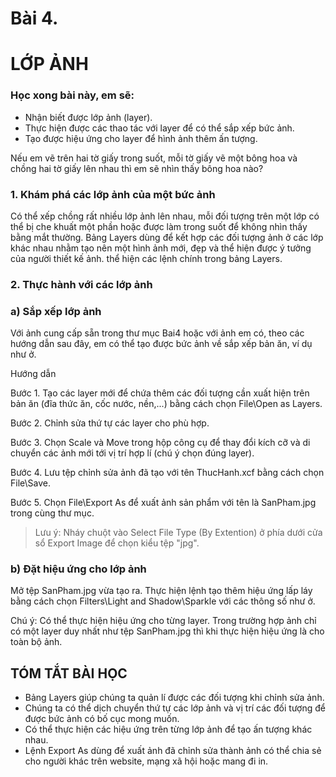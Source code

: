 # Bài 4.
# LỚP ẢNH

### Học xong bài này, em sẽ:

- Nhận biết được lớp ảnh (layer).
- Thực hiện được các thao tác với layer để có thể sắp xếp bức ảnh.
- Tạo được hiệu ứng cho layer để hình ảnh thêm ấn tượng.

Nếu em vẽ trên hai tờ giấy trong suốt, mỗi tờ giấy vẽ một bông hoa và chồng hai tờ giấy lên nhau thì em sẽ nhìn thấy bông hoa nào?

### 1. Khám phá các lớp ảnh của một bức ảnh

Có thể xếp chồng rất nhiều lớp ảnh lên nhau, mỗi đối tượng trên một lớp có thể bị che khuất một phần hoặc được làm trong suốt để không nhìn thấy bằng mắt thường. Bảng Layers dùng để kết hợp các đối tượng ảnh ở các lớp khác nhau nhằm tạo nên một hình ảnh mới, đẹp và thể hiện được ý tưởng của người thiết kế ảnh. thể hiện các lệnh chính trong bảng Layers.

### 2. Thực hành với các lớp ảnh

### a) Sắp xếp lớp ảnh

Với ảnh cung cấp sẵn trong thư mục Bai4 hoặc với ảnh em có, theo các hướng dẫn sau đây, em có thể tạo được bức ảnh về sắp xếp bản ăn, ví dụ như ở.

Hướng dẫn

Bước 1. Tạo các layer mới để chứa thêm các đối tượng cần xuất hiện trên bản ăn (đĩa thức ăn, cốc nước, nền,...) bằng cách chọn File\Open as Layers.

Bước 2. Chỉnh sửa thứ tự các layer cho phù hợp.

Bước 3. Chọn Scale và Move trong hộp công cụ để thay đổi kích cỡ và di chuyển các ảnh mới tới vị trí hợp lí (chú ý chọn đúng layer).

Bước 4. Lưu tệp chỉnh sửa ảnh đã tạo với tên ThucHanh.xcf bằng cách chọn File\Save.

Bước 5. Chọn File\Export As để xuất ảnh sản phẩm với tên là SanPham.jpg trong cùng thư mục.

> Lưu ý: Nháy chuột vào Select File Type (By Extention) ở phía dưới cửa sổ Export Image để chọn kiểu tệp "jpg".

### b) Đặt hiệu ứng cho lớp ảnh

Mở tệp SanPham.jpg vừa tạo ra. Thực hiện lệnh tạo thêm hiệu ứng lấp láy bằng cách chọn Filters\Light and Shadow\Sparkle với các thông số như ở.

Chú ý: Có thể thực hiện hiệu ứng cho từng layer. Trong trường hợp ảnh chỉ có một layer duy nhất như tệp SanPham.jpg thì khi thực hiện hiệu ứng là cho toàn bộ ảnh.

## TÓM TẮT BÀI HỌC

- Bảng Layers giúp chúng ta quản lí được các đối tượng khi chỉnh sửa ảnh.
- Chúng ta có thể dịch chuyển thứ tự các lớp ảnh và vị trí các đối tượng để được bức ảnh có bố cục mong muốn.
- Có thể thực hiện các hiệu ứng trên từng lớp ảnh để tạo ấn tượng khác nhau.
- Lệnh Export As dùng để xuất ảnh đã chỉnh sửa thành ảnh có thể chia sẻ cho người khác trên website, mạng xã hội hoặc mang đi in.
